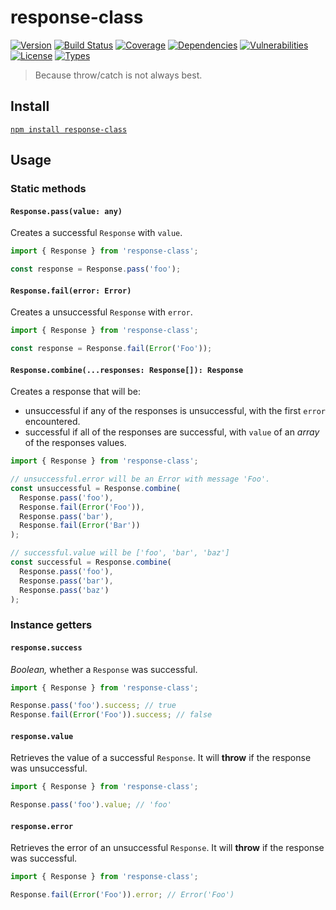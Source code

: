 # response-class

[![Version](https://img.shields.io/npm/v/response-class.svg)](https://www.npmjs.com/package/response-class)
[![Build Status](https://img.shields.io/travis/rafamel/utils/master.svg)](https://travis-ci.org/rafamel/utils)
[![Coverage](https://img.shields.io/coveralls/rafamel/utils/master.svg)](https://coveralls.io/github/rafamel/utils)
[![Dependencies](https://img.shields.io/david/rafamel/utils.svg?path=packages%2Fresponse-class)](https://david-dm.org/rafamel/utils.svg?path=packages%2Fresponse-class)
[![Vulnerabilities](https://img.shields.io/snyk/vulnerabilities/npm/response-class.svg)](https://snyk.io/test/npm/response-class)
[![License](https://img.shields.io/github/license/rafamel/utils.svg)](https://github.com/rafamel/utils/blob/master/LICENSE)
[![Types](https://img.shields.io/npm/types/response-class.svg)](https://www.npmjs.com/package/response-class)

> Because throw/catch is not always best.

## Install

[`npm install response-class`](https://www.npmjs.com/package/response-class)

## Usage

### Static methods

#### `Response.pass(value: any)`

Creates a successful `Response` with `value`.

```javascript
import { Response } from 'response-class';

const response = Response.pass('foo');
```

#### `Response.fail(error: Error)`

Creates a unsuccessful `Response` with `error`.

```javascript
import { Response } from 'response-class';

const response = Response.fail(Error('Foo'));
```

#### `Response.combine(...responses: Response[]): Response`

Creates a response that will be:

- unsuccessful if any of the responses is unsuccessful, with the first `error` encountered.
- successful if all of the responses are successful, with `value` of an *array* of the responses values.

```javascript
import { Response } from 'response-class';

// unsuccessful.error will be an Error with message 'Foo'.
const unsuccessful = Response.combine(
  Response.pass('foo'),
  Response.fail(Error('Foo')),
  Response.pass('bar'),
  Response.fail(Error('Bar'))
);

// successful.value will be ['foo', 'bar', 'baz']
const successful = Response.combine(
  Response.pass('foo'),
  Response.pass('bar'),
  Response.pass('baz')
);
```

### Instance getters

#### `response.success`

*Boolean,* whether a `Response` was successful.

```javascript
import { Response } from 'response-class';

Response.pass('foo').success; // true
Response.fail(Error('Foo')).success; // false
```

#### `response.value`

Retrieves the value of a successful `Response`. It will **throw** if the response was unsuccessful.

```javascript
import { Response } from 'response-class';

Response.pass('foo').value; // 'foo'
```

#### `response.error`

Retrieves the error of an unsuccessful `Response`. It will **throw** if the response was successful.

```javascript
import { Response } from 'response-class';

Response.fail(Error('Foo')).error; // Error('Foo')
```
